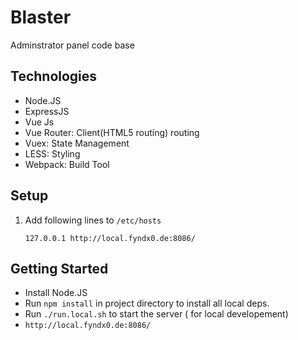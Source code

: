 # Blaster

Adminstrator panel code base

## Technologies

- Node.JS
- ExpressJS
- Vue Js
- Vue Router: Client(HTML5 routing) routing
- Vuex: State Management
- LESS: Styling
- Webpack: Build Tool

## Setup

1. Add following lines to `/etc/hosts`
   ```
   127.0.0.1 http://local.fyndx0.de:8086/
   ```

## Getting Started

- Install Node.JS
- Run `npm install` in project directory to install all local deps.
- Run `./run.local.sh` to start the server ( for local developement)
- `http://local.fyndx0.de:8086/`
